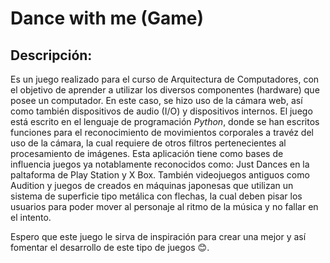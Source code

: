 # Dance with me (Game)
## Descripción:
Es un juego realizado para el curso de Arquitectura de Computadores, con el objetivo de aprender a utilizar los diversos componentes (hardware) que posee un computador. En este caso, se hizo uso de la cámara web, así como también dispositivos de audio (I/O) y dispositivos internos. El juego está escrito en el lenguaje de programación *Python*, donde se han escritos funciones para el reconocimiento de movimientos corporales a travéz del uso de la cámara, la cual requiere de otros filtros pertenecientes al procesamiento de imágenes.
Esta aplicación tiene como bases de influencia juegos ya notablamente reconocidos como: Just Dances en la paltaforma de Play Station y X Box. También videojuegos antiguos como Audition y juegos de creados en máquinas japonesas que utilizan un sistema de superficie tipo metálica con flechas, la cual deben pisar los usuarios para poder mover al personaje al ritmo de la música y no fallar en el intento.

Espero que este juego le sirva de inspiración para crear una mejor y así fomentar el desarrollo de este tipo de juegos 😊.
